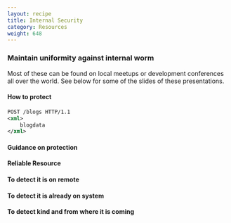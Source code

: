 ```yaml
---
layout: recipe
title: Internal Security
category: Resources
weight: 648
---
```


### Maintain uniformity against internal worm
Most of these can be found on local meetups or development conferences all over the world. 
See below for some of the slides of these presentations.

#### How to protect
```xml
POST /blogs HTTP/1.1
<xml>
    blogdata
</xml>
```

#### Guidance on protection

#### Reliable Resource

#### To detect it is on remote

#### To detect it is already on system

#### To detect kind and from where it is coming
